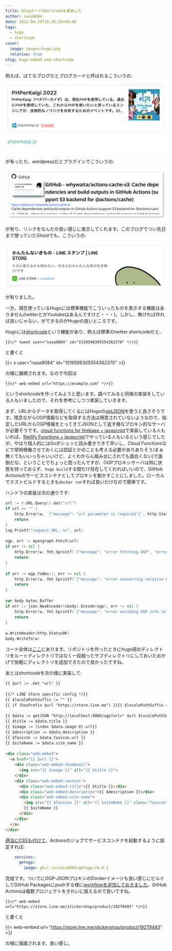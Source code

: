 ```yaml
---
title: BlogカードShortcodeを実装した
author: nasa9084
date: 2022-04-29T15:26:59+09:00
tags:
  - hugo
  - shortcode
cover:
  image: images/hugo.png
  relative: true
slug: hugo-embed-web-shortcode
---
```


例えば、はてなブログだとブログカードと呼ばれるこういうの:

![はてなブログのブログカード](images/hatena-web-card.png)

が有ったり、wordpressだとプラグインでこういうの:

![Wordpressのlinkcard](images/wordpress-linkcard.png)

が有り、リンクをなんだか良い感じに表示してくれます。このブログでつい先日まで使っていたGhostでも、こういうの:

![Ghostのbookmark card](images/ghost-bookmark-card.png)

が有りました。

一方、現在使っているHugoには標準機能でこういったものを表示する機能はありません(twitterとかYoutubeはあるんですけど・・・)。しかし、無ければ作れば良いじゃない、ができるのがHugoの良いところです。

Hugoには[shortcode](https://gohugo.io/content-management/shortcodes/)という機能があり、例えば標準のtwitter shortcodeだと、

```
{{</* tweet user="nasa9084" id="1519598305554362370" */>}}
```

と書くと

{{< x user="nasa9084" id="1519598305554362370" >}}

の様に展開されます。なので今回は

```
{{</* web-embed url="https://example.com" */>}}
```

というshortcodeを作ってみようと思います。調べてみると同様の実装をしている人もいましたので、それを参考にしつつ実装していきます。

まず、URLからデータを取得してくるにはHugoの[getJSON](https://gohugo.io/templates/data-templates/#get-remote-data)を使うと良さそうです。残念ながらOGP情報などを取得する方法は用意されていないようなので、指定したURLからOGP情報をとってきてJSONとして返す様なプロキシ的なサーバが必要そうです。[cloud functions for firebase + javascript](https://seita.icu/post/hugo-shortcode-web-embed/)で実装している人もいれば、[Netlify Functions + javascript](https://wada.page/post/0003-hugo-blogcard/)でやっている人もいるという感じでしたが、やはり個人的にはGoがシュッと読み書きできて早いし、Cloud Functionsなどで常時稼働させておくには認証とかのことも考える必要がありありそう(まぁ無くてもいいっちゃいいけど、よくわからん踏み台にされても面白くない)で面倒だな、ということでちょっと困ったんですが、OGPプロキシサーバは特に状態を持っておらず、`hugo build`する間だけ存在してくれればいいので、GitHub Actionsのサービスコンテナとしてプロキシを動かすことにしました。ローカルでテストビルドするときも`docker run`すれば良いだけなので簡単です。

ハンドラの実装は次の通りです:

``` go
url := r.URL.Query().Get("url")
if url == "" {
	http.Error(w, `{"message": "url parameter is required"}`, http.StatusBadRequest)
	return
}
log.Printf("request URL: %s", url)

ogp, err := opengraph.Fetch(url)
if err != nil {
	http.Error(w, fmt.Sprintf(`{"message": "error fetching OGP", "error": "%s"}`, err.Error()), http.StatusInternalServerError)
	return
}

if err := ogp.ToAbs(); err != nil {
	http.Error(w, fmt.Sprintf(`{"message": "error converting relative URLs to absolute URLs", "error": "%s"}`, err.Error()), http.StatusInternalServerError)
	return
}

var body bytes.Buffer
if err := json.NewEncoder(&body).Encode(ogp); err != nil {
	http.Error(w, fmt.Sprintf(`{"message": "error encoding OGP info to JSON", "error": "%s"}`, err.Error()), http.StatusInternalServerError)
	return
}

w.WriteHeader(http.StatusOK)
body.WriteTo(w)
```

コード全体は[ここ](https://github.com/nasa9084/blog.web-apps.tech/blob/0eea2254f7650b5a682e568fdc55fbbb9679d913/getogp/main.go)にあります。リポジトリを作ったときにhugo用のディレクトリをルートディレクトリではなく一段掘ったサブディレクトリにしておいたおかげで気軽にディレクトリを追加できたので良かったですね。

あとはshortcodeを次の様に実装して:

``` html
{{ $url := .Get "url" }}

{{/* LINE Store specific config */}}
{{ $localePathSuffix := "" }}
{{ if (hasPrefix $url "https://store.line.me") }}{{ $localePathSuffix = "/ja" }}{{ end }}

{{ $data := getJSON "http://localhost:8080/ogp?url=" $url $localePathSuffix }}
{{ $title := $data.title }}
{{ $image := (index $data.image 0).url}}
{{ $description := $data.description }}
{{ $favicon := $data.favicon.url }}
{{ $siteName := $data.site_name }}

<div class="web-embed">
  <a href="{{ $url }}">
    <div class="web-embed-thumbnail">
      <img src="{{ $image }}" alt="{{ $title }}">
    </div>
    <div class="web-embed-content">
      <div class="web-embed-title">{{ $title }}</div>
      <div class="web-embed-description">{{ $description }}</div>
      <div class="web-embed-site-name">
        <img src="{{ $favicon }}" alt="{{ $siteName }}" class="favicon">
        {{ $siteName }}
      </div>
    </div>
  </a>
</div>
```

[適当にCSSも付けて](https://github.com/nasa9084/blog.web-apps.tech/blob/a147d54390dbe2655f9d0ce216dc956ea6262572/blog.web-apps.tech/assets/css/extended/web-embed.css)、Actionsのジョブでサービスコンテナを起動するように設定すれば:

``` yaml
    services:
      getogp:
        image: ghcr.io/nasa9084/getogp:v0.0.1

```

完成です。ついでにOGP-JSONプロキシのDockerイメージも良い感じにビルドしてGitHub Packagesにpushする様に[workflowを追加しておきました](https://github.com/nasa9084/blog.web-apps.tech/blob/a147d54390dbe2655f9d0ce216dc956ea6262572/.github/workflows/getogp.yaml)。GitHub Actionsは複数プロジェクトをきれいに扱えるので良いですね。

```
{{</* web-embed url="https://store.line.me/stickershop/product/19279493" */>}}
```

と書くと

{{< web-embed url="https://store.line.me/stickershop/product/19279493" >}}

の様に描画されます。良い感じ。
